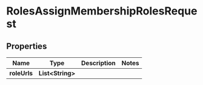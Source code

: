 

# RolesAssignMembershipRolesRequest


## Properties

| Name | Type | Description | Notes |
|------------ | ------------- | ------------- | -------------|
|**roleUrls** | **List&lt;String&gt;** |  |  |



